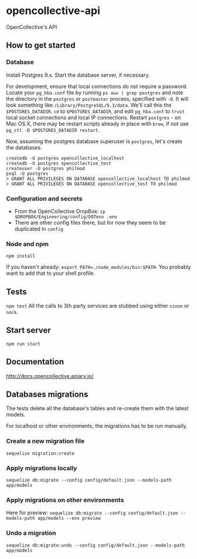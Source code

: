# opencollective-api
OpenCollective's API

## How to get started

### Database
Install Postgres 9.x. Start the database server, if necessary.

For development, ensure that local connections do not require a password. Locate your `pg_hba.conf` file by
running `ps aux | grep postgres` and note the directory in the `postgres` or `postmaster` process, specified with `-D`.
It will look something like `/Library/PostgreSQL/9.3/data`. We'll call this the `$POSTGRES_DATADIR`. `cd` to `$POSTGRES_DATADIR`, and
edit `pg_hba.conf` to `trust` local socket connections and local IP connections. Restart `postgres` - on Mac OS X, there may be
restart scripts already in place with `brew`, if not use `pg_ctl -D $POSTGRES_DATADIR restart`.

Now, assuming the postgres database superuser is `postgres`, let's create the databases.
```
createdb -U postgres opencollective_localhost
createdb -U postgres opencollective_test
createuser -U postgres philmod
psql -U postgres
> GRANT ALL PRIVILEGES ON DATABASE opencollective_localhost TO philmod
> GRANT ALL PRIVILEGES ON DATABASE opencollective_test TO philmod
```

### Configuration and secrets
- From the OpenCollective DropBox: `cp $DROPBOX/Engineering/config/DOTenv .env`
- There are other config files there, but for now they seem to be duplicated in `config`

### Node and npm

`npm install`

If you haven't already: `export PATH=./node_modules/bin:$PATH`. You probably want to add
that to your shell profile.


## Tests
`npm test`
All the calls to 3th party services are stubbed using either `sinon` or `nock`.

## Start server
`npm run start`

## Documentation
http://docs.opencollective.apiary.io/

## Databases migrations
The tests delete all the database's tables and re-create them with the latest models.

For localhost or other environments, the migrations has to be run manually.

### Create a new migration file
`sequelize migration:create`

### Apply migrations locally
`sequelize db:migrate --config config/default.json --models-path app/models`

### Apply migrations on other environments
Here for preview:
`sequelize db:migrate --config config/default.json --models-path app/models --env preview`

### Undo a migration
`sequelize db:migrate:undo --config config/default.json --models-path app/models`
